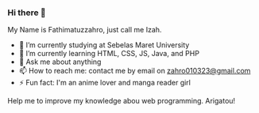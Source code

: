 ### Hi there 👋
My Name is Fathimatuzzahro, just call me Izah.

- 🔭 I’m currently studying at Sebelas Maret University
- 🌱 I’m currently learning HTML, CSS, JS, Java, and PHP
- 💬 Ask me about anything
- 📫 How to reach me: contact me by email on zahro010323@gmail.com
- ⚡ Fun fact: I'm an anime lover and manga reader girl

Help me to improve my knowledge abou web programming. Arigatou! 


<!--
**Fathimatuzzahro/Fathimatuzzahro** is a ✨ _special_ ✨ repository because its `README.md` (this file) appears on your GitHub profile.

Here are some ideas to get you started:
- 👯 I’m looking to collaborate on ...
- 🤔 I’m looking for help with ...
- 😄 Pronouns: ...
-->

